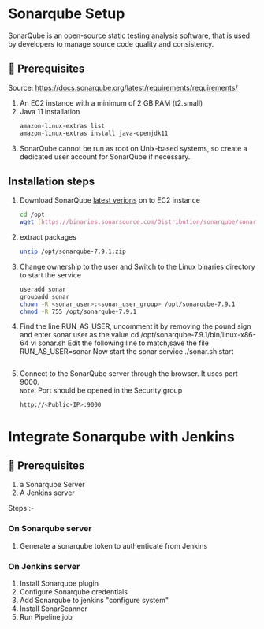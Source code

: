# Sonarqube Setup

SonarQube is an open-source static testing analysis software, that is used by developers to manage source code quality and consistency.
## 🧰 Prerequisites

Source: https://docs.sonarqube.org/latest/requirements/requirements/
1. An EC2 instance with a minimum of 2 GB RAM (t2.small)  
1. Java 11 installation   
   ```sh 
   amazon-linux-extras list
   amazon-linux-extras install java-openjdk11
   ```
1. SonarQube cannot be run as root on Unix-based systems, so create a dedicated user account for SonarQube if necessary.

## Installation steps

1. Download SonarQube [latest verions](https://www.sonarqube.org/downloads/) on to EC2 instance 
   ```sh 
   cd /opt
   wget [https://binaries.sonarsource.com/Distribution/sonarqube/sonarqube-7.9.6.zip](https://binaries.sonarsource.com/Distribution/sonarqube/sonarqube-7.9.1.zip)
   ```
1. extract packages
   ```sh 
   unzip /opt/sonarqube-7.9.1.zip
   ```

2. Change ownership to the user and Switch to the Linux binaries directory to start the service
   ```bash
   useradd sonar
   groupadd sonar
   chown -R <sonar_user>:<sonar_user_group> /opt/sonarqube-7.9.1
   chmod -R 755 /opt/sonarqube-7.9.1
   
3. Find the line RUN_AS_USER, uncomment it by removing the pound sign and enter sonar user as the value
   cd /opt/sonarqube-7.9.1/bin/linux-x86-64
   vi sonar.sh
   Edit the following line to match,save the file
   RUN_AS_USER=sonar
   Now start the sonar service
   ./sonar.sh start
   ```
5. Connect to the SonarQube server through the browser. It uses port 9000.   
   `Note`: Port should be opened in the Security group 
   ```bash
   http://<Public-IP>:9000
   ```
# Integrate Sonarqube with Jenkins 

## 🧰 Prerequisites
1. a Sonarqube Server
2. A Jenkins server

Steps :- 
### On Sonarqube server 

1. Generate a sonarqube token to authenticate from Jenkins

### On Jenkins server 

1. Install Sonarqube plugin
2. Configure Sonarqube credentials
3. Add Sonarqube to jenkins "configure system"
4. Install SonarScanner
5. Run Pipeline job
